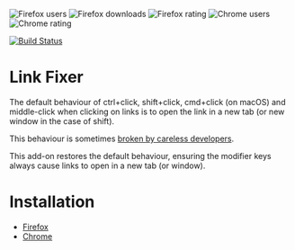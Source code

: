 ![Firefox users](https://img.shields.io/amo/users/link-fixer.svg?label=Firefox%20users)
![Firefox downloads](https://img.shields.io/amo/dw/link-fixer.svg?label=Firefox%20downloads)
![Firefox rating](https://img.shields.io/amo/rating/link-fixer.svg?label=Firefox%20rating)
![Chrome users](https://img.shields.io/chrome-web-store/users/mfgoieafikaldiglpkfgifoeigjcifmk.svg?label=Chrome%20users)
![Chrome rating](https://img.shields.io/chrome-web-store/rating/mfgoieafikaldiglpkfgifoeigjcifmk.svg?label=Chrome%20rating)

[![Build Status](https://travis-ci.org/danielnixon/link-fixer.svg?branch=master)](https://travis-ci.org/danielnixon/link-fixer)

# Link Fixer



The default behaviour of ctrl+click, shift+click, cmd+click (on macOS) and middle-click when clicking on links is to open the link in a new tab (or new window in the case of shift).

This behaviour is sometimes [broken by careless developers](https://superuser.com/questions/854797/why-does-ctrl-click-not-open-some-links-in-a-new-tab/).

This add-on restores the default behaviour, ensuring the modifier keys always cause links to open in a new tab (or window).

# Installation

* [Firefox](https://addons.mozilla.org/en-US/firefox/addon/link-fixer/)
* [Chrome](https://chrome.google.com/webstore/detail/link-fixer/mfgoieafikaldiglpkfgifoeigjcifmk)

